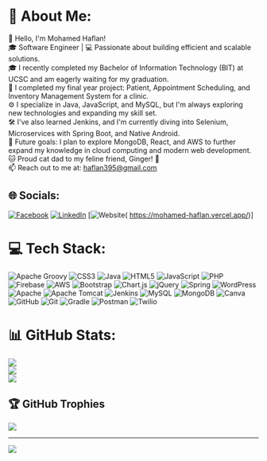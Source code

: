 # 💫 About Me:
👋 Hello, I'm Mohamed Haflan!<br>🎓 Software Engineer | 💻 Passionate about building efficient and scalable solutions.<br>🎓 I recently completed my Bachelor of Information Technology (BIT) at UCSC and am eagerly waiting for my graduation.<br>🎉 I completed my final year project: Patient, Appointment Scheduling, and Inventory Management System for a clinic.<br>⚙️ I specialize in Java, JavaScript, and MySQL, but I'm always exploring new technologies and expanding my skill set.<br>🛠️ I've also learned Jenkins, and I'm currently diving into Selenium, Microservices with Spring Boot, and Native Android.<br>🌱 Future goals: I plan to explore MongoDB, React, and AWS to further expand my knowledge in cloud computing and modern web development.<br>🐱 Proud cat dad to my feline friend, Ginger! 🐾<br>📫 Reach out to me at: haflan395@gmail.com


## 🌐 Socials:
[![Facebook](https://img.shields.io/badge/Facebook-%231877F2.svg?logo=Facebook&logoColor=white)](https://facebook.com/haflannisthar10/) [![LinkedIn](https://img.shields.io/badge/LinkedIn-%230077B5.svg?logo=linkedin&logoColor=white)](https://www.linkedin.com/in/haflan-nisthar/) [![Website](https://img.shields.io/website
)( https://mohamed-haflan.vercel.app/)]

# 💻 Tech Stack:
![Apache Groovy](https://img.shields.io/badge/Apache%20Groovy-4298B8.svg?style=for-the-badge&logo=Apache+Groovy&logoColor=white) ![CSS3](https://img.shields.io/badge/css3-%231572B6.svg?style=for-the-badge&logo=css3&logoColor=white) ![Java](https://img.shields.io/badge/java-%23ED8B00.svg?style=for-the-badge&logo=openjdk&logoColor=white) ![HTML5](https://img.shields.io/badge/html5-%23E34F26.svg?style=for-the-badge&logo=html5&logoColor=white) ![JavaScript](https://img.shields.io/badge/javascript-%23323330.svg?style=for-the-badge&logo=javascript&logoColor=%23F7DF1E) ![PHP](https://img.shields.io/badge/php-%23777BB4.svg?style=for-the-badge&logo=php&logoColor=white) ![Firebase](https://img.shields.io/badge/firebase-%23039BE5.svg?style=for-the-badge&logo=firebase) ![AWS](https://img.shields.io/badge/AWS-%23FF9900.svg?style=for-the-badge&logo=amazon-aws&logoColor=white) ![Bootstrap](https://img.shields.io/badge/bootstrap-%238511FA.svg?style=for-the-badge&logo=bootstrap&logoColor=white) ![Chart.js](https://img.shields.io/badge/chart.js-F5788D.svg?style=for-the-badge&logo=chart.js&logoColor=white) ![jQuery](https://img.shields.io/badge/jquery-%230769AD.svg?style=for-the-badge&logo=jquery&logoColor=white) ![Spring](https://img.shields.io/badge/spring-%236DB33F.svg?style=for-the-badge&logo=spring&logoColor=white) ![WordPress](https://img.shields.io/badge/WordPress-%23117AC9.svg?style=for-the-badge&logo=WordPress&logoColor=white) ![Apache](https://img.shields.io/badge/apache-%23D42029.svg?style=for-the-badge&logo=apache&logoColor=white) ![Apache Tomcat](https://img.shields.io/badge/apache%20tomcat-%23F8DC75.svg?style=for-the-badge&logo=apache-tomcat&logoColor=black) ![Jenkins](https://img.shields.io/badge/jenkins-%232C5263.svg?style=for-the-badge&logo=jenkins&logoColor=white) ![MySQL](https://img.shields.io/badge/mysql-4479A1.svg?style=for-the-badge&logo=mysql&logoColor=white) ![MongoDB](https://img.shields.io/badge/MongoDB-%234ea94b.svg?style=for-the-badge&logo=mongodb&logoColor=white) ![Canva](https://img.shields.io/badge/Canva-%2300C4CC.svg?style=for-the-badge&logo=Canva&logoColor=white) ![GitHub](https://img.shields.io/badge/github-%23121011.svg?style=for-the-badge&logo=github&logoColor=white) ![Git](https://img.shields.io/badge/git-%23F05033.svg?style=for-the-badge&logo=git&logoColor=white) ![Gradle](https://img.shields.io/badge/Gradle-02303A.svg?style=for-the-badge&logo=Gradle&logoColor=white) ![Postman](https://img.shields.io/badge/Postman-FF6C37?style=for-the-badge&logo=postman&logoColor=white) ![Twilio](https://img.shields.io/badge/Twilio-F22F46?style=for-the-badge&logo=Twilio&logoColor=white)
# 📊 GitHub Stats:
![](https://github-readme-stats.vercel.app/api?username=haflannisthar&theme=dark&hide_border=false&include_all_commits=true&count_private=true)<br/>
![](https://github-readme-streak-stats.herokuapp.com/?user=haflannisthar&theme=dark&hide_border=false)<br/>
![](https://github-readme-stats.vercel.app/api/top-langs/?username=haflannisthar&theme=dark&hide_border=false&include_all_commits=true&count_private=true&layout=compact)

## 🏆 GitHub Trophies
![](https://github-profile-trophy.vercel.app/?username=haflannisthar&theme=radical&no-frame=false&no-bg=true&margin-w=4)

---
[![](https://visitcount.itsvg.in/api?id=haflannisthar&icon=0&color=0)](https://visitcount.itsvg.in)

<!-- Proudly created with GPRM ( https://gprm.itsvg.in ) -->

